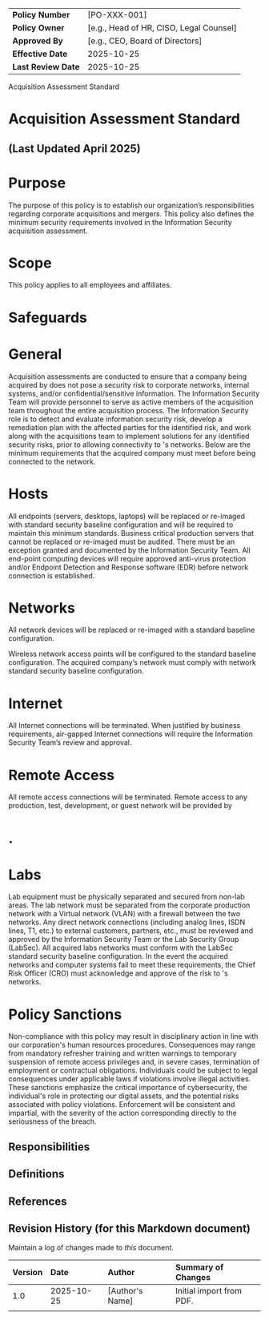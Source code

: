 | | |
|:---|:---|
| **Policy Number** | [PO-XXX-001] |
| **Policy Owner** | [e.g., Head of HR, CISO, Legal Counsel] |
| **Approved By** | [e.g., CEO, Board of Directors] |
| **Effective Date** | 2025-10-25 |
| **Last Review Date** | 2025-10-25 |

Acquisition Assessment Standard

# Acquisition Assessment Standard

## (Last Updated April 2025)

# Purpose

The purpose of this policy is to establish our organization’s responsibilities regarding corporate acquisitions and mergers. This policy also defines the minimum security requirements involved in the Information Security acquisition assessment.

# Scope

This policy applies to all <Company Name> employees and affiliates.

# Safeguards

# General

Acquisition assessments are conducted to ensure that a company being acquired by <Company Name> does not pose a security risk to corporate networks, internal systems, and/or confidential/sensitive information. The Information Security Team will provide personnel to serve as active members of the acquisition team throughout the entire acquisition process. The Information Security role is to detect and evaluate information security risk, develop a remediation plan with the affected parties for the identified risk, and work along with the acquisitions team to implement solutions for any identified security risks, prior to allowing connectivity to <Company Name>'s networks. Below are the minimum requirements that the acquired company must meet before being connected to the <Company Name> network.

# Hosts

All endpoints (servers, desktops, laptops) will be replaced or re-imaged with <Company Name> standard security baseline configuration and will be required to maintain this minimum standards. Business critical production servers that cannot be replaced or re-imaged must be audited. There must be an exception granted and documented by the Information Security Team. All end-point computing devices will require <Company Name> approved anti-virus protection and/or Endpoint Detection and Response software (EDR) before network connection is established.

# Networks

All network devices will be replaced or re-imaged with a <Company Name> standard baseline configuration.

Wireless network access points will be configured to the <Company Name> standard baseline configuration. The acquired company’s network must comply with <Company Name> network standard security baseline configuration.

# Internet

All Internet connections will be terminated. When justified by business requirements, air-gapped Internet connections will require the Information Security Team’s review and approval.

# Remote Access

All remote access connections will be terminated. Remote access to any production, test, development, or guest network will be provided by

# <Company Name>.

# Labs

Lab equipment must be physically separated and secured from non-lab areas. The lab network must be separated from the corporate production network with a Virtual network (VLAN) with a firewall between the two networks. Any direct network connections (including analog lines, ISDN lines, T1, etc.) to external customers, partners, etc., must be reviewed and approved by the Information Security Team or the Lab Security Group (LabSec). All acquired labs networks must conform with the LabSec standard security baseline configuration. In the event the acquired networks and computer systems fail to meet these requirements, the <Company Name> Chief Risk Officer (CRO) must acknowledge and approve of the risk to <Company Name>'s networks.

# Policy Sanctions

Non-compliance with this policy may result in disciplinary action in line with our corporation's human resources procedures. Consequences may range from mandatory refresher training and written warnings to temporary suspension of remote access privileges and, in severe cases, termination of employment or contractual obligations. Individuals could be subject to legal consequences under applicable laws if violations involve illegal activities. These sanctions emphasize the critical importance of cybersecurity, the individual's role in protecting our digital assets, and the potential risks associated with policy violations. Enforcement will be consistent and impartial, with the severity of the action corresponding directly to the seriousness of the breach.

## Responsibilities

## Definitions

## References

## Revision History (for this Markdown document)

Maintain a log of changes made to *this* document.

| Version | Date | Author | Summary of Changes |
|:---|:---|:---|:---|
| 1.0 | 2025-10-25 | [Author's Name] | Initial import from PDF. |
| | | | |